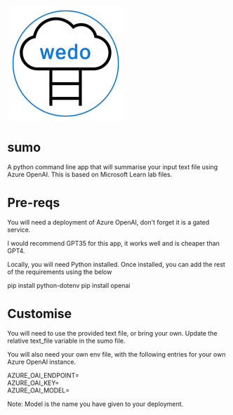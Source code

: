![alt text][logo]

# sumo
A python command line app that will summarise your input text file using Azure OpenAI.
This is based on Microsoft Learn lab files.

# Pre-reqs 

You will need a deployment of Azure OpenAI, don't forget it is a gated service.

I would recommend GPT35 for this app, it works well and is cheaper than GPT4.

Locally, you will need Python installed. Once installed, you can add the rest of the requirements using the below

pip install python-dotenv
pip install openai

# Customise

You will need to use the provided text file, or bring your own. Update the relative text_file variable in the sumo file.

You will also need your own env file, with the following entries for your own Azure OpenAI instance.

AZURE_OAI_ENDPOINT=  
AZURE_OAI_KEY=  
AZURE_OAI_MODEL=  

Note: Model is the name you have given to your deployment.

[logo]: wdLogo.png "WeDoAzure Logo"
